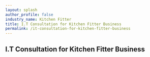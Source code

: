 ```yaml
---
layout: splash 
author_profile: false 
industry_name: Kitchen Fitter
title: I.T Consultation for Kitchen Fitter Business
permalink: /it-consultation-for-kitchen-fitter-business
---
```


## I.T Consultation for Kitchen Fitter Business